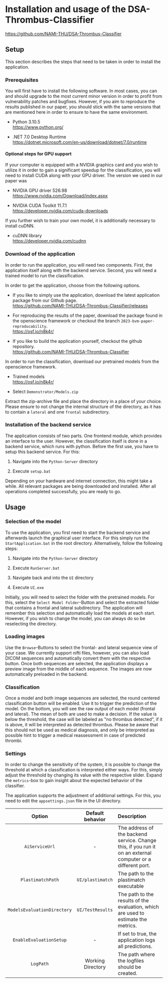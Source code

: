 # Installation and usage of the DSA-Thrombus-Classifier
<https://github.com/NAMI-THU/DSA-Thrombus-Classifier>


## Setup

This section describes the steps that need to be taken in order to
install the application.

### Prerequisites

You will first have to install the following software. In most cases,
you can and should upgrade to the most current minor version in order to
profit from vulnerability patches and bugfixes. However, if you aim to
reproduce the results published in our paper, you should stick with the
same versions that are mentioned here in order to ensure to have the
same environment.

-   Python 3.10.5  
    <https://www.python.org/>

-   .NET 7.0 Desktop Runtime  
    <https://dotnet.microsoft.com/en-us/download/dotnet/7.0/runtime>

#### Optional steps for GPU support

If your computer is equipped with a NVIDIA graphics card and you wish to
utilize it in order to gain a significant speedup for the
classification, you will need to install CUDA along with your GPU
driver. The version we used in our paper was

-   NVIDIA GPU driver 526.98  
    <https://www.nvidia.com/Download/index.aspx>

-   NVIDIA CUDA Toolkit 11.7.1  
    <https://developer.nvidia.com/cuda-downloads>

If you further wish to train your own model, it is additionally
necessary to install cuDNN.

-   cuDNN library  
    <https://developer.nvidia.com/cudnn>

### Download of the application

In order to run the application, you will need two components. First,
the application itself along with the backend service. Second, you will
need a trained model to run the classification.

In order to get the application, choose from the following options.

-   If you like to simply use the application, download the latest
    application package from our Github page.  
    <https://github.com/NAMI-THU/DSA-Thrombus-Classifier/releases>

-   For reproducing the results of the paper, download the package found
    in the openscience framework or checkout the branch
    `2023-bvm-paper-reproducability`.  
    <https://osf.io/n8k4r/>

-   If you like to build the application yourself, checkout the github
    repository.  
    <https://github.com/NAMI-THU/DSA-Thrombus-Classifier>

In order to run the classification, download our pretrained models from
the openscience framework.

-   Trained models  
    <https://osf.io/n8k4r/>
	
-	Select
	`Demonstrator/Models.zip`

Extract the zip-archive file and place the directory in a place of your
choice. Please ensure to not change the internal structure of the
directory, as it has to contain a `lateral` and one `frontal`
subdirectory.

### Installation of the backend service

The application consists of two parts. One frontend module, which
provides an interface to the user. However, the classification itself is
done in a backend service, which runs with python. Before the first use,
you have to setup this backend service. For this:

1.  Navigate into the `Python-Server` directory

2.  Execute `setup.bat`

Depending on your hardware and internet connection, this might take a
while. All relevant packages are being downloaded and installed. After
all operations completed successfully, you are ready to go.

## Usage

### Selection of the model

To use the application, you first need to start the backend service and
afterwards launch the graphical user interface. For this simply run the `StartApplication.bat` in the root directory.
Alternatively, follow the following steps:

1.  Navigate into the `Python-Server` directory

2.  Execute `RunServer.bat`

3.  Navigate back and into the `UI` directory

4.  Execute `UI.exe`

Initially, you will need to select the folder with the pretrained
models. For this, select the `Select Model Folder`-Button and select the extracted folder that contains a
frontal and lateral subdirectory. The application will remember this
selection and automatically load the models at each start. However, if
you wish to change the model, you can always do so be reselecting the
directory.

### Loading images

Use the `Browse`-Buttons to select the
frontal- and lateral sequence view of your case. We currently support
nifti files, however, you can also load DICOM sequences and
automatically convert them with the respective button. Once both
sequences are selected, the application displays a preview image from
the middle of each sequence. The images are now automatically preloaded
in the backend.

### Classification

Once a model and both image sequences are selected, the round centered
classification button will be enabled. Use it to trigger the prediction
of the model. On the bottom, you will see the raw output of each model
(frontal and lateral). The mean of both are used to make a decision. If
the value is below the threshold, the case will be labeled as "no
thrombus detected", if it is above, it will be interpreted as detected
thrombus. Please be aware that this should not be used as medical
diagnosis, and only be interpreted as possible hint to trigger a medical
reassessment in case of predicted thrombi.

### Settings

In order to change the sensitivity of the system, it is possible to
change the threshold at which a classification is interpreted either
ways. For this, simply adjust the threshold by changing its value with
the respective slider. Expand the `metrics`-box to gain insight about the
expected behavior of the classifier.

The application supports the adjustment of additional settings. For
this, you need to edit the `appsettings.json` file in the UI directory.

|         **Option**          |             **Default behavior**              | **Description**                                                                                             |
|:---------------------------:|:---------------------------------------------:|:------------------------------------------------------------------------------------------------------------|
|       `AiServiceUrl`        |                      \-                       | The address of the backend service. Change this, if you run it on an external computer or a different port. |
|      `PlastimatchPath`      | 			`UI/plastimatch` 				  | The path to the plastimatch executable                                                                      |
| `ModelsEvaluationDirectory` | 			`UI/TestResults` 				  | The path to the results of the evaluation, which are used to estimate the metrics.                          |
|   `EnableEvaluationSetup`   |                      \-                       | If set to true, the application logs all predictions.                                                       |
|          `LogPath`          |               Working Directory               | The path where the logfiles should be created.                                                              |